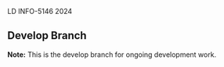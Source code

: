 LD
INFO-5146
2024

## Develop Branch
**Note:** This is the develop branch for ongoing development work.